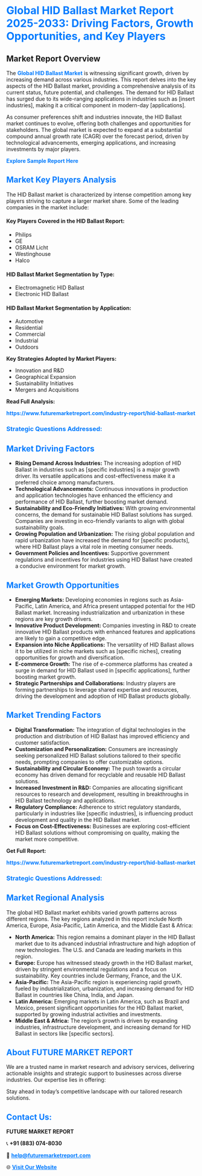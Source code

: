 <h1 style="color: #007BFF;">Global HID Ballast Market Report 2025-2033: Driving Factors, Growth Opportunities, and Key Players</h1>

<section id="overview">
<h2>Market Report Overview</h2>
<p>The <a href="https://www.futuremarketreport.com/industry-report/hid-ballast-market" style="color: #007BFF; text-decoration: none;"><strong>Global HID Ballast Market</strong></a> is witnessing significant growth, driven by increasing demand across various industries. This report delves into the key aspects of the HID Ballast market, providing a comprehensive analysis of its current status, future potential, and challenges. The demand for HID Ballast has surged due to its wide-ranging applications in industries such as [insert industries], making it a critical component in modern-day [applications].</p>
<p>As consumer preferences shift and industries innovate, the HID Ballast market continues to evolve, offering both challenges and opportunities for stakeholders. The global market is expected to expand at a substantial compound annual growth rate (CAGR) over the forecast period, driven by technological advancements, emerging applications, and increasing investments by major players.</p>
</section>

<section id="overview">
<p><a href="https://www.futuremarketreport.com/request-sample/reportId=54385" style="color: #007BFF; text-decoration: none;"><strong>Explore Sample Report Here</strong></a></p>
</section>

<section id="key-players">
<h2 style="color: #007BFF;">Market Key Players Analysis</h2>
<p>The HID Ballast market is characterized by intense competition among key players striving to capture a larger market share. Some of the leading companies in the market include:</p>
<h4>Key Players Covered in the HID Ballast Report:</h4>
<ul><li>Philips</li><li>GE</li><li>OSRAM Licht</li><li>Westinghouse</li><li>Halco</li></ul>
<h4>HID Ballast Market Segmentation by Type:</h4>
<ul><li>Electromagnetic HID Ballast</li><li>Electronic HID Ballast</li></ul>

<h4>HID Ballast Market Segmentation by Application:</h4>
<ul><li>Automotive</li><li>Residential</li><li>Commercial</li><li>Industrial</li><li>Outdoors</li></ul>
<p><strong>Key Strategies Adopted by Market Players:</strong></p>
<ul>
<li>Innovation and R&D</li>
<li>Geographical Expansion</li>
<li>Sustainability Initiatives</li>
<li>Mergers and Acquisitions</li>
</ul>
</section>

<section>
<p><strong>Read Full Analysis: </strong></p><a href="https://www.futuremarketreport.com/industry-report/hid-ballast-market" style="color: #007BFF; text-decoration: none;"><strong>https://www.futuremarketreport.com/industry-report/hid-ballast-market</strong></a>
<h3 style="color: #007BFF;">Strategic Questions Addressed:</h3>
</section>

<section id="driving-factors">
<h2 style="color: #007BFF;">Market Driving Factors</h2>
<ul>
<li><strong>Rising Demand Across Industries:</strong> The increasing adoption of HID Ballast in industries such as [specific industries] is a major growth driver. Its versatile applications and cost-effectiveness make it a preferred choice among manufacturers.</li>
<li><strong>Technological Advancements:</strong> Continuous innovations in production and application technologies have enhanced the efficiency and performance of HID Ballast, further boosting market demand.</li>
<li><strong>Sustainability and Eco-Friendly Initiatives:</strong> With growing environmental concerns, the demand for sustainable HID Ballast solutions has surged. Companies are investing in eco-friendly variants to align with global sustainability goals.</li>
<li><strong>Growing Population and Urbanization:</strong> The rising global population and rapid urbanization have increased the demand for [specific products], where HID Ballast plays a vital role in meeting consumer needs.</li>
<li><strong>Government Policies and Incentives:</strong> Supportive government regulations and incentives for industries using HID Ballast have created a conducive environment for market growth.</li>
</ul>
</section>

<section id="growth-opportunities">
<h2 style="color: #007BFF;">Market Growth Opportunities</h2>
<ul>
<li><strong>Emerging Markets:</strong> Developing economies in regions such as Asia-Pacific, Latin America, and Africa present untapped potential for the HID Ballast market. Increasing industrialization and urbanization in these regions are key growth drivers.</li>
<li><strong>Innovative Product Development:</strong> Companies investing in R&D to create innovative HID Ballast products with enhanced features and applications are likely to gain a competitive edge.</li>
<li><strong>Expansion into Niche Applications:</strong> The versatility of HID Ballast allows it to be utilized in niche markets such as [specific niches], creating opportunities for growth and diversification.</li>
<li><strong>E-commerce Growth:</strong> The rise of e-commerce platforms has created a surge in demand for HID Ballast used in [specific applications], further boosting market growth.</li>
<li><strong>Strategic Partnerships and Collaborations:</strong> Industry players are forming partnerships to leverage shared expertise and resources, driving the development and adoption of HID Ballast products globally.</li>
</ul>
</section>

<section id="trending-factors">
<h2 style="color: #007BFF;">Market Trending Factors</h2>
<ul>
<li><strong>Digital Transformation:</strong> The integration of digital technologies in the production and distribution of HID Ballast has improved efficiency and customer satisfaction.</li>
<li><strong>Customization and Personalization:</strong> Consumers are increasingly seeking personalized HID Ballast solutions tailored to their specific needs, prompting companies to offer customizable options.</li>
<li><strong>Sustainability and Circular Economy:</strong> The push towards a circular economy has driven demand for recyclable and reusable HID Ballast solutions.</li>
<li><strong>Increased Investment in R&D:</strong> Companies are allocating significant resources to research and development, resulting in breakthroughs in HID Ballast technology and applications.</li>
<li><strong>Regulatory Compliance:</strong> Adherence to strict regulatory standards, particularly in industries like [specific industries], is influencing product development and quality in the HID Ballast market.</li>
<li><strong>Focus on Cost-Effectiveness:</strong> Businesses are exploring cost-efficient HID Ballast solutions without compromising on quality, making the market more competitive.</li>
</ul>
</section>

<section>
<p><strong>Get Full Report: </strong></p><a href="https://www.futuremarketreport.com/industry-report/hid-ballast-market" style="color: #007BFF; text-decoration: none;"><strong>https://www.futuremarketreport.com/industry-report/hid-ballast-market</strong></a>
<h3 style="color: #007BFF;">Strategic Questions Addressed:</h3>
</section>


<section id="regional-analysis">
<h2 style="color: #007BFF;">Market Regional Analysis</h2>
<p>The global HID Ballast market exhibits varied growth patterns across different regions. The key regions analyzed in this report include North America, Europe, Asia-Pacific, Latin America, and the Middle East & Africa:</p>
<ul>
<li><strong>North America:</strong> This region remains a dominant player in the HID Ballast market due to its advanced industrial infrastructure and high adoption of new technologies. The U.S. and Canada are leading markets in this region.</li>
<li><strong>Europe:</strong> Europe has witnessed steady growth in the HID Ballast market, driven by stringent environmental regulations and a focus on sustainability. Key countries include Germany, France, and the U.K.</li>
<li><strong>Asia-Pacific:</strong> The Asia-Pacific region is experiencing rapid growth, fueled by industrialization, urbanization, and increasing demand for HID Ballast in countries like China, India, and Japan.</li>
<li><strong>Latin America:</strong> Emerging markets in Latin America, such as Brazil and Mexico, present significant opportunities for the HID Ballast market, supported by growing industrial activities and investments.</li>
<li><strong>Middle East & Africa:</strong> The region’s growth is driven by expanding industries, infrastructure development, and increasing demand for HID Ballast in sectors like [specific sectors].</li>
</ul>
</section>

<footer>
<h2 style="color: #007BFF;">About FUTURE MARKET REPORT</h2>
<p>We are a trusted name in market research and advisory services, delivering actionable insights and strategic support to businesses across diverse industries. Our expertise lies in offering:</p>

<p>Stay ahead in today’s competitive landscape with our tailored research solutions.</p>

<h2 style="color: #007BFF;">Contact Us:</h2>
<p><strong>FUTURE MARKET REPORT</strong></p>
<p>📞 <strong>+91 (883) 074-8030</strong></p>
<p>📧 <strong><a href="mailto:help@futuremarketreport.com" style="color: #007BFF;">help@futuremarketreport.com</a></strong></p>
<p>🌐 <strong><a href="https://www.futuremarketreport.com/" style="color: #007BFF;">Visit Our Website</a></strong></p>
</footer>